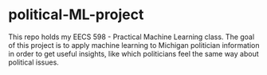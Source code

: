 political-ML-project
====================

This repo holds my EECS 598 - Practical Machine Learning class.
The goal of this project is to apply machine learning to 
Michigan politician information in order to get useful insights,
like which politicians feel the same way about political issues.

